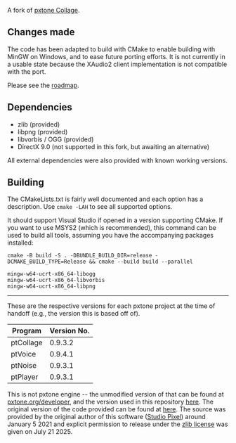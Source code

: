A fork of [pxtone Collage](https://pxtone.org).

## Changes made
The code has been adapted to build with CMake to enable building with MinGW on Windows, and to ease future porting efforts.
It is not currently in a usable state because the XAudio2 client implementation is not compatible with the port.

Please see the [roadmap](ROADMAP.md).

## Dependencies
- zlib (provided)
- libpng (provided)
- libvorbis / OGG (provided)
- DirectX 9.0 (not supported in this fork, but awaiting an alternative)

All external dependencies were also provided with known working versions.

## Building
The CMakeLists.txt is fairly well documented and each option has a description. Use `cmake -LAH` to see all supported options.

It should support Visual Studio if opened in a version supporting CMake. If you want to use MSYS2 (which is recommended),
this command can be used to build all tools, assuming you have the accompanying packages installed:

`cmake -B build -S . -DBUNDLE_BUILD_DIR=release -DCMAKE_BUILD_TYPE=Release && cmake --build build --parallel`

```
mingw-w64-ucrt-x86_64-libogg
mingw-w64-ucrt-x86_64-libvorbis
mingw-w64-ucrt-x86_64-libpng
```

---

These are the respective versions for each pxtone project at the time of handoff (e.g., the version this is based off of).

|Program	|Version No.|
|--|--|
|ptCollage|0.9.3.2		|
|ptVoice	|0.9.4.1		|
|ptNoise	|0.9.3.1		|
|ptPlayer	|0.9.3.1		|

This is not pxtone engine -- the unmodified version of that can be found at [pxtone.org/developer](https://pxtone.org/developer), and the version used in this repository [here](https://github.com/ewancg/pxtone).
The original version of the code provided can be found at [here](https://www.cavestory.org/downloads/pxtoneProjectT-220401b-open230815c.zip). The source was provided by the original author of this software ([Studio Pixel](https://studiopixel.jp)) around January 5 2021 and explicit permission to release under the [zlib license](LICENSE) was given on July 21 2025.

